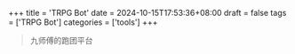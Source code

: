+++
title = 'TRPG Bot'
date = 2024-10-15T17:53:36+08:00
draft = false
tags = ['TRPG Bot']
categories = ['tools']
+++

> 九师傅的跑团平台
